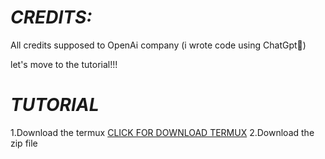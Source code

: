 # **_CREDITS:_**
All credits supposed to OpenAi company
(i wrote code using ChatGpt🥲)

let's move to the tutorial!!!

# **_TUTORIAL_**

1.Download the termux
[CLICK FOR DOWNLOAD TERMUX](https://f-droid.org/repo/com.termux_118.apk)
2.Download the zip file
